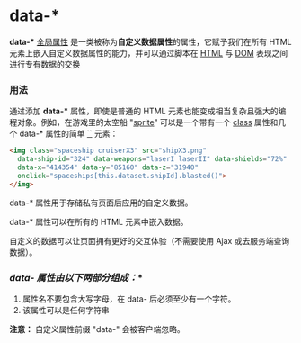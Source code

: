 # data-*

**data-\*** [全局属性](https://developer.mozilla.org/zh-CN/docs/Web/HTML/Global_attributes) 是一类被称为**自定义数据属性**的属性，它赋予我们在所有 HTML 元素上嵌入自定义数据属性的能力，并可以通过脚本在 [HTML](https://developer.mozilla.org/zh-CN/docs/Web/HTML) 与 [DOM](https://developer.mozilla.org/zh-CN/docs/Web/API/Document_Object_Model) 表现之间进行专有数据的交换

### 用法

通过添加 **data-\*** 属性，即使是普通的 HTML 元素也能变成相当复杂且强大的编程对象。例如，在游戏里的太空船 "[sprite](https://en.wikipedia.org/wiki/Sprite_(computer_graphics))" 可以是一个带有一个 [class](https://developer.mozilla.org/zh-CN/docs/Web/HTML/Global_attributes/class) 属性和几个 data-* 属性的简单 [``](https://developer.mozilla.org/zh-CN/docs/Web/HTML/Element/img) 元素：

```html
<img class="spaceship cruiserX3" src="shipX3.png"
  data-ship-id="324" data-weapons="laserI laserII" data-shields="72%"
  data-x="414354" data-y="85160" data-z="31940"
  onclick="spaceships[this.dataset.shipId].blasted()">
</img>
```

data-* 属性用于存储私有页面后应用的自定义数据。

data-* 属性可以在所有的 HTML 元素中嵌入数据。

自定义的数据可以让页面拥有更好的交互体验（不需要使用 Ajax 或去服务端查询数据）。



### **data-* 属性由以下两部分组成：**

1. 属性名不要包含大写字母，在 data- 后必须至少有一个字符。
2. 该属性可以是任何字符串

**注意：** 自定义属性前缀 "data-" 会被客户端忽略。

